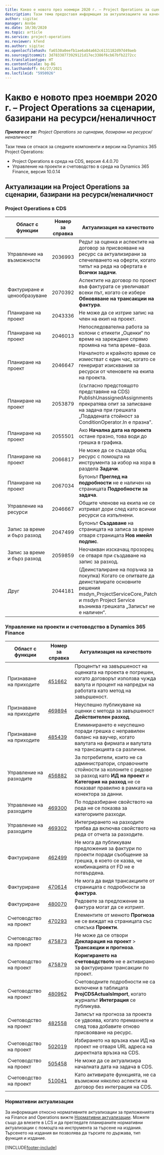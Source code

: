 ```yaml
---
title: Какво е новото през ноември 2020 г. – Project Operations за сценарии, базирани на ресурси/неналичност
description: Тази тема предоставя информация за актуализациите на качеството, налични в изданието на Project Operations от ноември 2020 г. за сценарии, базирани на ресурси/неналичност.
author: sigitac
manager: Annbe
ms.date: 10/30/2020
ms.topic: article
ms.service: project-operations
ms.reviewer: kfend
ms.author: sigitac
ms.openlocfilehash: fa6530a0eefb1ae6a84a662c6131182d97d49aeb
ms.sourcegitcommit: 3d78338773929121d17ec3386f6cb67bfb2272cc
ms.translationtype: HT
ms.contentlocale: bg-BG
ms.lasthandoff: 04/27/2021
ms.locfileid: "5950926"
---
```

# <a name="whats-new-november-2020---project-operations-for-resourcenon-stocked-based-scenarios"></a>Какво е новото през ноември 2020 г. – Project Operations за сценарии, базирани на ресурси/неналичност

_**Прилага се за:** Project Operations за сценарии, базирани на ресурси/неналичност_

Тази тема се отнася за следните компоненти и версии на Dynamics 365 Project Operations:

- Project Operations в среда на CDS, версия 4.4.0.70
- Управление на проекти и счетоводство в среда на Dynamics 365 Finance, версия 10.0.14

## <a name="updates-to-project-operations-for-resource-non-stocked-based-scenarios"></a>Актуализации на Project Operations за сценарии, базирани на ресурси/неналичност

### <a name="project-operations-on-cds"></a>Project Operations в CDS

| Област с функции                 | Номер за справка | Актуализация на качеството                                                                                                                                                                    |
|------------------------------|------------------|-----------------------------------------------------------------------------------------------------------------------------------------------------------------------------------|
|   Управление на възможности       | 2036993          | Редът за оценка и аспектите на договор за присвояване на ресурс са актуализирани за спечелването на оферти, когато типът на реда на офертата е **Всички задачи**.                                                 |
| Фактуриране и ценообразуване          | 2070392          | Аспектите на договор по проект във фактурата се увеличават всеки път, когато се избере **Обновяване на трансакции на фактура**.                                                                         |
| Планиране на проект             | 2043336          | Не може да се изтрие запис на член на екип на проект.                                                                                                                                  |
| Планиране на проект             | 2046013          | Непоследователна работа за колони с етикети „Оценки“ по време на зареждане спрямо промяна на типа време-фаза.                                                                                   |
| Планиране на проект             | 2046647          | Началното и крайното време се изместват с един час, когато се генерират изисквания за ресурси от членовете на екипа на проекта.                                                                      |
| Планиране на проект             | 2053879          | (съгласно предстоящото представяне на CDS)   PublishUnassignedAssignments прекратява опит за записване на задача при грешката „Подадената стойност за ConditionOperator.In е празна”.                       |
| Планиране на проект             | 2055501          | Ако **Начална дата на проекта** остане празно, това води до грешка в графика.                                                                                                      |
| Планиране на проект             | 2066817          | Не може да се създаде общ ресурс с помощта на инструмента за избор на хора в раздела **Задачи**.                                                                                                   |
| Планиране на проект             | 2067034          | Бутонът **Преглед на подробности** не е наличен на страницата **Подробности за задача**.                                                                                                       |
| Управление на ресурси          | 2046667          | Общите членове на екипа не се изтриват дори след като всички ресурси са изпълнени.                                                                                                    |
| Запис за време и бърз разход | 2047499          | Бутонът **Създаване** на страницата на записа за време отваря страницата **Нов имейл подпис**.                                                                                               |
| Запис за време и бърз разход | 2059859          | Неочакван изскачащ прозорец се отваря при създаване на запис за разход.                                                                                                                         |
| Друг                        | 2044181          | (Деинсталиране на поръчка за покупка) Когато се опитвате да деинсталирате основните решения msdyn_ProjectServiceCore_Patch и msdyn Project Service възниква грешката „Записът не е наличен“.  |

### <a name="project-management-and-accounting-in-dynamics-365-finance"></a>Управление на проекти и счетоводство в Dynamics 365 Finance

| Област с функции        | Номер за справка | Актуализация на качеството                                                                                                                                                            |
|---------------------|------------------|---------------------------------------------------------------------------------------------------------------------------------------------------------------------------|
| Признаване на приходите | [451662](https://fix.lcs.dynamics.com/Issue/Details/?bugId=451662)           | Процентът на завършеност на оценката на проекта е погрешен, когато договорът използва чужда валута и процент на напредък на работата като метод на завършеност.                     |
| Признаване на приходите | [469894](https://fix.lcs.dynamics.com/Issue/Details/?bugId=469894)           | Неуспешно публикуване на оценки с метода за завършеност **Действителен разход**.                                                                                                    |
| Признаване на приходите | [485439](https://fix.lcs.dynamics.com/Issue/Details/?bugId=485439)           | Елиминирането е неуспешно поради грешка с неправилен баланс на ваучер, когато валутата на фирмата и валутата на трансакцията са различни.                                              |
| Управление на разходите  | [456882](https://fix.lcs.dynamics.com/Issue/Details/?bugId=456822)           | За потребители, които не са администратори, справочните стойности за колоните с редове за разход като **ИД на проект** и **Категория на разход** не се показват правилно в рамката на конектора за данни. |
| Управление на разходите  | [469300](https://fix.lcs.dynamics.com/Issue/Details/?bugId=469300)           | По подразбиране свойството на реда не се показва за категориите разходи.                                                                                                         |
| Управление на разходите  | [469302](https://fix.lcs.dynamics.com/Issue/Details/?bugId=469302)           | Интегрирането на разходите трябва да включва свойството на реда от отчета за разходите.                                                                                             |
| Фактуриране           | [462499](https://fix.lcs.dynamics.com/Issue/Details/?bugId=462499)           | Не мога да публикувам предложения за фактури по проекти поради съобщение за грешка, в което се казва, че комбинацията от FD не е потвърдена.                                                    |
| Фактуриране           | [470614](https://fix.lcs.dynamics.com/Issue/Details/?bugId=470614)           | Не мога да видя трансакциите от страницата с подробности за **фактура**.                                                                                                              |
| Фактуриране           | [480070](https://fix.lcs.dynamics.com/Issue/Details/?bugId=480070)           | Редовете за предложение за фактура могат да се изтрият.                                                                                                                                  |
| Счетоводство на проект  | [470293](https://fix.lcs.dynamics.com/Issue/Details/?bugId=470293)           | Елементите от менюто **Прогноза** не се виждат на страницата със списъка **Проекти**.                                                                                                   |
| Счетоводство на проект  | [475873](https://fix.lcs.dynamics.com/Issue/Details/?bugId=475873)           | Не може да се отвори **Декларация на проект**   > **Трансакции и прогноза**.                                                                                                       |
| Счетоводство на проект  | [475879](https://fix.lcs.dynamics.com/Issue/Details/?bugId=475879)           | **Коригирането на счетоводството** не е активирано за фактурирани трансакции по проект.                                                                                                  |
| Счетоводство на проект  | [480962](https://fix.lcs.dynamics.com/Issue/Details/?bugId=480962)           | Счетоводните подробности не са включени в таблицата **ProjCDSActualsImport**, когато журналът **Интеграция** се публикува.                                                  |
| Счетоводство на проект  | [482558](https://fix.lcs.dynamics.com/Issue/Details/?bugId=482558)           | Записът на прогноза за проекта се удвоява, когато премахнете и след това добавите отново присвояване на ресурс.                                                                            |
| Счетоводство на проект  | [502019](https://fix.lcs.dynamics.com/Issue/Details/?bugId=502019)           | Избирането на връзка към ИД на проект не отваря URL адреса на директната връзка на CDS.                                                                                                         |
| Счетоводство на проект  | [505458](https://fix.lcs.dynamics.com/Issue/Details/?bugId=505458)           | Не може да се актуализира началната дата на задача в CDS.                                                                                                                           |
| Счетоводство на проект  | [510041](https://fix.lcs.dynamics.com/Issue/Details/?bugId=510041)           | Като активирате функцията, не са възможни няколко аспекти на договор без интеграция на CDS.                                                                                   |

### <a name="regulatory-updates"></a>Нормативни актуализации
За информация относно нормативните актуализации за приложенията на Finance and Operations вижте [Нормативни актуализации](/dynamics365/finance/localizations/regulatory-updates). Можете също да влезете в LCS и да прегледате планираните нормативни актуализации с помощта на инструмента за търсене на издания. Търсенето на издания ви позволява да търсите по държава, тип функция и издание.


[!INCLUDE[footer-include](../includes/footer-banner.md)]